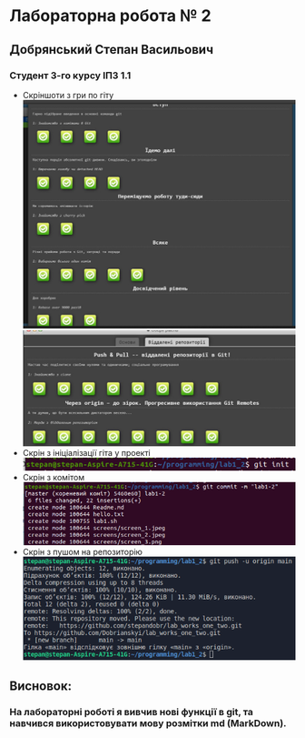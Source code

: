 # Лабораторна робота № 2

## Добрянський Степан Васильович

### Студент 3-го курсу ІПЗ 1.1

* Скріншоти з гри по гіту
![screen_1](screens/screen_1.jpeg)
![screen_2](screens/screen_2.jpeg)
* Скрін з ініціалізації гіта у проекті
![screen_3](screens/screen_3.png)
* Скрін з комітом
![screen_4](screens/screen_4.png)
* Скрін з пушом на репозиторію
![screen_5](screens/screen_5.png)

## Висновок:
### На лабораторні роботі я вивчив нові функції в git, та навчився використовувати мову розмітки md (MarkDown).